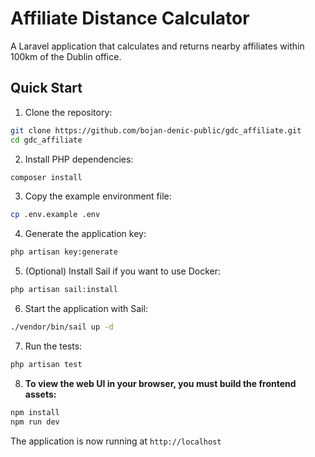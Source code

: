 # Affiliate Distance Calculator

A Laravel application that calculates and returns nearby affiliates within 100km of the Dublin office.

## Quick Start

1. Clone the repository:
```bash
git clone https://github.com/bojan-denic-public/gdc_affiliate.git
cd gdc_affiliate
```

2. Install PHP dependencies:
```bash
composer install
```

3. Copy the example environment file:
```bash
cp .env.example .env
```

4. Generate the application key:
```bash
php artisan key:generate
```

5. (Optional) Install Sail if you want to use Docker:
```bash
php artisan sail:install
```

6. Start the application with Sail:
```bash
./vendor/bin/sail up -d
```

7. Run the tests:
```bash
php artisan test
```

8. **To view the web UI in your browser, you must build the frontend assets:**
```bash
npm install
npm run dev
```

The application is now running at `http://localhost`

